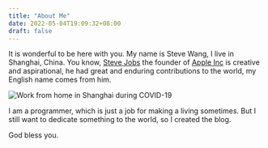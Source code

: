 ```yaml
---
title: "About Me"
date: 2022-05-04T19:09:32+08:00
draft: false
---
```


It is wonderful to be here with you. My name is Steve Wang, I live in Shanghai, China. You know, [Steve Jobs](https://en.wikipedia.org/wiki/Steve_Jobs) the founder of [Apple Inc](https://www.apple.com/) is creative and aspirational, he had great and enduring contributions to the world, my English name comes from him.

![](/coding_at_night.jpeg#center "Work from home in Shanghai during COVID-19")

I am a programmer, which is just a job for making a living sometimes. But I still want to dedicate something to the world, so I created the blog. 

God bless you.
